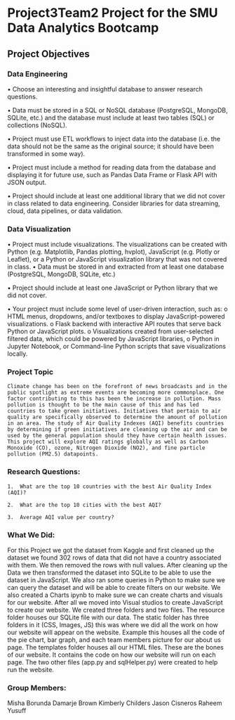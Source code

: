 # Project3Team2 Project for the SMU Data Analytics Bootcamp

## Project Objectives

### Data Engineering	

•	Choose an interesting and insightful database to answer research questions.

•	Data must be stored in a SQL or NoSQL database (PostgreSQL, MongoDB, SQLite, etc.) and the database must include at least two tables (SQL) or collections (NoSQL).

•	Project must use ETL workflows to inject data into the database (i.e. the data should not be the same as the original source; it should have been transformed in some way).

•	Project must include a method for reading data from the database and displaying it for future use, such as Pandas Data Frame or Flask API with JSON output.

•	Project should include at least one additional library that we did not cover in class related to data engineering. Consider libraries for data streaming, cloud, data pipelines, or data validation.

### Data Visualization

•	Project must include visualizations. The visualizations can be created with Python (e.g. Matplotlib, Pandas plotting, hvplot), JavaScript (e.g. Plotly or Leaflet), or a Python or JavaScript visualization library that was not covered in class. 
•	Data must be stored in and extracted from at least one database (PostgreSQL, MongoDB, SQLite, etc.)

•	Project should include at least one JavaScript or Python library that we did not cover.

•	Your project must include some level of user-driven interaction, such as:
	o	HTML menus, dropdowns, and/or textboxes to display JavaScript-powered 			visualizations.
	o	Flask backend with interactive API routes that serve back Python or 			JavaScript plots.
	o	Visualizations created from user-selected filtered data, which could be 		powered by JavaScript libraries, 
	o	Python in Jupyter Notebook, or Command-line Python scripts that save 			visualizations locally. 


### Project Topic 
	Climate change has been on the forefront of news broadcasts and in the public spotlight as extreme events are becoming more commonplace. One factor contributing to this has been the increase in pollution. Mass pollution is thought to be the main cause of this and has led countries to take green initiatives. Initiatives that pertain to air quality are specifically observed to determine the amount of pollution in an area. The study of Air Quality Indexes (AQI) benefits countries by determining if green initiatives are cleaning up the air and can be used by the general population should they have certain health issues. This project will explore AQI ratings globally as well as Carbon Monoxide (CO), ozone, Nitrogen Dioxide (NO2), and fine particle pollution (PM2.5) datapoints.

### Research Questions:

	1.	What are the top 10 countries with the best Air Quality Index (AQI)?

	2.	What are the top 10 cities with the best AQI?

	3.	Average AQI value per country? 

### What We Did:

For this Project we got the dataset from Kaggle and first cleaned up the dataset we found 302 rows of data that did not have a country associated with them. We then removed the rows with null values. After cleaning up the Data we then transformed the dataset into SQLite to be able to use the dataset in JavaScript. We also ran some queries in Python to make sure we can query the dataset and will be able to create filters on our website. We also created a Charts ipynb to make sure we can create charts and visuals for our website. After all we moved into Visual studios to create JavaScript to create our website. We created three folders and two files. The resource folder houses our SQLite file with our data. The static folder has three folders in it (CSS, Images, JS) this was where we did all the work on how our website will appear on the website. Example this houses all the code of the pie chart, bar graph, and each team members picture for our about us page. The templates folder houses all our HTML files. These are the bones of our website. It contains the code on how our website will run on each page. The two other files (app.py and sqlHelper.py) were created to help run the website.     


### Group Members:
Misha Borunda
Damarje Brown 
Kimberly Childers
Jason Cisneros
Raheem Yusuff
